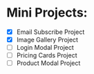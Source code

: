 # Mini Projects:

- [x] Email Subscribe Project
- [x] Image Gallery Project
- [ ] Login Modal Project
- [ ] Pricing Cards Project
- [ ] Product Modal Project